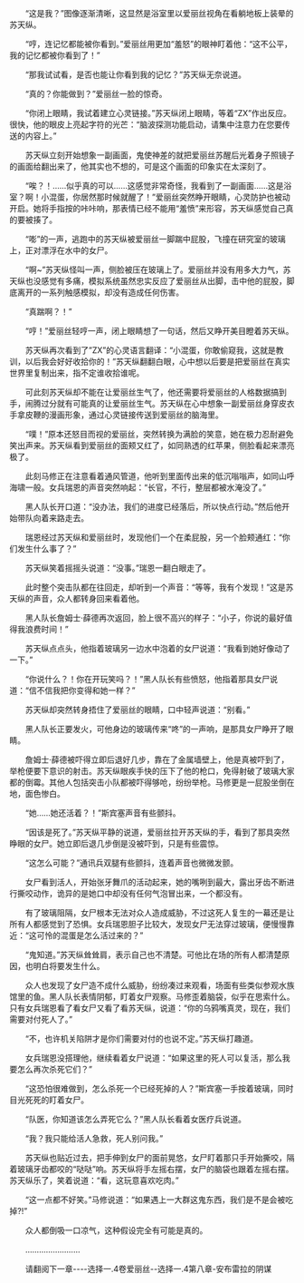 <div class="read-content j_readContent" id="">
                <p>　　“这是我？”图像逐渐清晰，这显然是浴室里以爱丽丝视角在看躺地板上装晕的苏天纵。<p>　　“哼，连记忆都能被你看到。”爱丽丝用更加“羞怒”的眼神盯着他：“这不公平，我的记忆都被你看到了！”<p>　　“那我试试看，是否也能让你看到我的记忆？”苏天纵无奈说道。<p>　　“真的？你能做到？”爱丽丝一脸的惊奇。<p>　　“你闭上眼睛，我试着建立心灵链接。”苏天纵闭上眼睛，等着“ZX”作出反应。很快，他的眼皮上亮起字符的光芒：“脑波探测功能启动，请集中注意力在您要传送的内容上。”<p>　　苏天纵立刻开始想象一副画面，鬼使神差的就把爱丽丝苏醒后光着身子照镜子的画面给翻出来了，他其实也不想的，可是这个画面的印象实在太深刻了。<p>　　“唉？！……似乎真的可以……这感觉非常奇怪，我看到了一副画面……这是浴室？啊！小混蛋，你居然那时候就醒了！”爱丽丝突然睁开眼睛，心灵防护也被动开启。她将手指按的咔咔响，那表情已经不能用“羞愤”来形容，苏天纵感觉自己真的要被揍了。<p>　　“嘭”的一声，逃跑中的苏天纵被爱丽丝一脚踹中屁股，飞撞在研究室的玻璃上，正对漂浮在水中的女尸。<p>　　“啊~”苏天纵怪叫一声，侧脸被压在玻璃上了。爱丽丝并没有用多大力气，苏天纵也没感觉有多痛，模拟系统虽然忠实反应了爱丽丝从出脚，击中他的屁股，脚底离开的一系列触感模拟，却没有造成任何伤害。<p>　　“真踹啊？！”<p>　　“哼！”爱丽丝轻哼一声，闭上眼睛想了一句话，然后又睁开美目瞪着苏天纵。<p>　　苏天纵再次看到了”ZX”的心灵语言翻译：“小混蛋，你敢偷窥我，这就是教训，以后我会好好收拾你的！”苏天纵翻翻白眼，心中想以后要是把爱丽丝在真实世界里复制出来，指不定谁收拾谁呢。<p>　　可此刻苏天纵却不能在让爱丽丝生气了，他还需要将爱丽丝的人格数据搞到手，闹腾过分就有可能真的让爱丽丝生气。苏天纵在心中想象一副爱丽丝身穿皮衣手拿皮鞭的漫画形象，通过心灵链接传送到爱丽丝的脑海里。<p>　　“噗！”原本还怒目而视的爱丽丝，突然转换为满脸的笑意，她在极力忍耐避免笑出声来。苏天纵看到爱丽丝的面颊又红了，如同熟透的红苹果，侧脸看起来漂亮极了。<p>　　此刻马修正在注意看着通风管道，他听到里面传出来的低沉嗡嗡声，如同山呼海啸一般。女兵瑞恩的声音突然响起：“长官，不行，整层都被水淹没了。”<p>　　黑人队长开口道：“没办法，我们的进度已经落后，所以快点行动。”然后他开始带队向着来路走去。<p>　　瑞恩经过苏天纵和爱丽丝时，发现他们一个在柔屁股，另一个脸颊通红：“你们发生什么事了？”<p>　　苏天纵笑着摇摇头说道：“没事。”瑞恩一翻白眼走了。<p>　　此时整个突击队都在往回走，却听到一个声音：“等等，我有个发现！”这是苏天纵的声音，众人都转身回来看着他。<p>　　黑人队长詹姆士·薛德再次返回，脸上很不高兴的样子：“小子，你说的最好值得我浪费时间！”<p>　　苏天纵点点头，他指着玻璃另一边水中泡着的女尸说道：“我看到她好像动了一下。”<p>　　“你说什么？！你在开玩笑吗？！”黑人队长有些愤怒，他指着那具女尸说道：“信不信我把你变得和她一样？”<p>　　苏天纵却突然转身捂住了爱丽丝的眼睛，口中轻声说道：“别看。”<p>　　黑人队长正要发火，可他身边的玻璃传来“咚”的一声响，是那具女尸睁开了眼睛。<p>　　詹姆士·薛德被吓得立即后退好几步，靠在了金属墙壁上，他是真被吓到了，举枪便要下意识的射击。苏天纵眼疾手快的压下了他的枪口，免得射破了玻璃大家都的倒霉。其他人包括突击小队都被吓得够呛，纷纷举枪。马修更是一屁股坐倒在地，面色惨白。<p>　　“她……她还活着？！”斯宾塞声音有些颤抖。<p>　　“因该是死了。”苏天纵平静的说道，爱丽丝拉开苏天纵的手，看到了那具突然睁眼的女尸。她立即后退几步倒是没被吓到，只是有些震惊。<p>　　“这怎么可能？”通讯兵双腿有些颤抖，连着声音也微微发颤。<p>　　女尸看到活人，开始张牙舞爪的活动起来，她的嘴咧到最大，露出牙齿不断进行撕咬动作，诡异的是她口中却没有任何气泡冒出来，一个都没有。<p>　　有了玻璃阻隔，女尸根本无法对众人造成威胁，不过这死人复生的一幕还是让所有人都感觉到了恐惧。女兵瑞恩胆子比较大，发现女尸无法穿过玻璃，便慢慢靠近：“这可怜的混蛋是怎么活过来的？”<p>　　“鬼知道。”苏天纵耸耸肩，表示自己也不清楚。可他比在场的所有人都清楚原因，也明白将要发生什么。<p>　　众人也发现了女尸造不成什么威胁，纷纷凑过来观看，场面有些类似参观水族馆里的鱼。黑人队长表情阴郁，盯着女尸观察。马修歪着脑袋，似乎在思索什么。只有女兵瑞恩看了看女尸又看了看苏天纵，说道：“你的乌鸦嘴真灵，现在，我们需要对付死人了。”<p>　　“不，也许机关陷阱才是你们需要对付的也说不定。”苏天纵打趣道。<p>　　女兵瑞恩没搭理他，继续看着女尸说道：“如果这里的死人可以复活，那么我要怎么再次杀死它们？”<p>　　“这恐怕很难做到，怎么杀死一个已经死掉的人？”斯宾塞一手按着玻璃，同时目光死死的盯着女尸。<p>　　“队医，你知道该怎么弄死它么？”黑人队长看着女医疗兵说道。<p>　　“我？我只能给活人急救，死人别问我。”<p>　　苏天纵也贴近过去，把手伸到女尸的面前晃悠，女尸盯着那只手开始撕咬，隔着玻璃牙齿都咬的“哒哒”响。苏天纵将手左摇右摆，女尸的脑袋也跟着左摇右摆。苏天纵乐了，笑着说道：“看，这玩意喜欢吃肉。”<p>　　“这一点都不好笑。”马修说道：“如果遇上一大群这鬼东西，我们是不是会被吃掉?!”<p>　　众人都倒吸一口凉气，这种假设完全有可能是真的。<p>　　……………………<p>　　请翻阅下一章----选择一.4卷爱丽丝--选择一.4第八章-安布雷拉的阴谋<p> 
            </div>